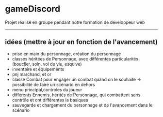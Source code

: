 # gameDiscord

Projet réalisé en groupe pendant notre formation de développeur web

---

## idées (mettre à jour en fonction de l'avancement)

- prise en main du personnage, création du personnage
- classes héritées de Personnage, avec différentes particularités (bouclier, soin, vol de vie, esquive)
- inventaire et équipements
- pnj marchand, et or
- classe Combat pour engager un combat quand on le souhaite -> possibilité de faire un scénario en dehors
- menu principal,controles du joueur
- différents Ennemis, hérités de Personnage, qui combattent sans contrôle et ont différentes ia basiques
- sauvegarde et chargement du personnage et de l'avancement dans le scénario
